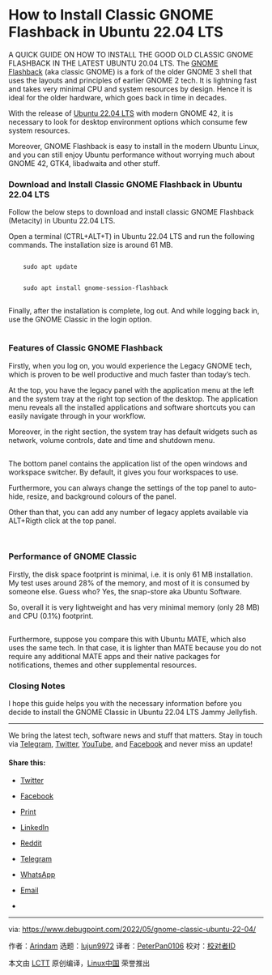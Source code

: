 [#]: subject: "How to Install Classic GNOME Flashback in Ubuntu 22.04 LTS"
[#]: via: "https://www.debugpoint.com/2022/05/gnome-classic-ubuntu-22-04/"
[#]: author: "Arindam https://www.debugpoint.com/author/admin1/"
[#]: collector: "lujun9972"
[#]: translator: "PeterPan0106"
[#]: reviewer: " "
[#]: publisher: " "
[#]: url: " "

How to Install Classic GNOME Flashback in Ubuntu 22.04 LTS
======
A QUICK GUIDE ON HOW TO INSTALL THE GOOD OLD CLASSIC GNOME FLASHBACK IN
THE LATEST UBUNTU 20.04 LTS.
The [GNOME Flashback][1] (aka classic GNOME) is a fork of the older GNOME 3 shell that uses the layouts and principles of earlier GNOME 2 tech. It is lightning fast and takes very minimal CPU and system resources by design. Hence it is ideal for the older hardware, which goes back in time in decades.

With the release of [Ubuntu 22.04 LTS][2] with modern GNOME 42, it is necessary to look for desktop environment options which consume few system resources.

Moreover, GNOME Flashback is easy to install in the modern Ubuntu Linux, and you can still enjoy Ubuntu performance without worrying much about GNOME 42, GTK4, libadwaita and other stuff.

### Download and Install Classic GNOME Flashback in Ubuntu 22.04 LTS

Follow the below steps to download and install classic GNOME Flashback (Metacity) in Ubuntu 22.04 LTS.

Open a terminal (CTRL+ALT+T) in Ubuntu 22.04 LTS and run the following commands. The installation size is around 61 MB.

```

    sudo apt update

```

```

    sudo apt install gnome-session-flashback

```

![Install GNOME Classic Flashback Metacity in Ubuntu 22.04 LTS][3]

Finally, after the installation is complete, log out. And while logging back in, use the GNOME Classic in the login option.

![Choose GNOME Classic while logging in][3]

### Features of Classic GNOME Flashback

Firstly, when you log on, you would experience the Legacy GNOME tech, which is proven to be well productive and much faster than today’s tech.

At the top, you have the legacy panel with the application menu at the left and the system tray at the right top section of the desktop. The application menu reveals all the installed applications and software shortcuts you can easily navigate through in your workflow.

Moreover, in the right section, the system tray has default widgets such as network, volume controls, date and time and shutdown menu.

![Classic GNOME Flashback Metacity in Ubuntu 22.04 LTS][3]

The bottom panel contains the application list of the open windows and workspace switcher. By default, it gives you four workspaces to use.

Furthermore, you can always change the settings of the top panel to auto-hide, resize, and background colours of the panel.

Other than that, you can add any number of legacy applets available via ALT+Rigth click at the top panel.

![Panel Context Menu][3]

![Add to panel widgets][3]

### Performance of GNOME Classic

Firstly, the disk space footprint is minimal, i.e. it is only 61 MB installation. My test uses around 28% of the memory, and most of it is consumed by someone else. Guess who? Yes, the snap-store aka Ubuntu Software.

So, overall it is very lightweight and has very minimal memory (only 28 MB) and CPU (0.1%) footprint.

![Performance of GNOME Classic in Ubuntu 22.04][3]

Furthermore, suppose you compare this with Ubuntu MATE, which also uses the same tech. In that case, it is lighter than MATE because you do not require any additional MATE apps and their native packages for notifications, themes and other supplemental resources.

### Closing Notes

I hope this guide helps you with the necessary information before you decide to install the GNOME Classic in Ubuntu 22.04 LTS Jammy Jellyfish.

* * *

We bring the latest tech, software news and stuff that matters. Stay in touch via [Telegram][4], [Twitter][5], [YouTube][6], and [Facebook][7] and never miss an update!

#### Share this:

  * [Twitter][8]

  * [Facebook][9]

  * [Print][10]

  * [LinkedIn][11]

  * [Reddit][12]

  * [Telegram][13]

  * [WhatsApp][14]

  * [Email][15]

  *


--------------------------------------------------------------------------------

via: https://www.debugpoint.com/2022/05/gnome-classic-ubuntu-22-04/

作者：[Arindam][a]
选题：[lujun9972][b]
译者：[PeterPan0106](https://github.com/PeterPan0106)
校对：[校对者ID](https://github.com/校对者ID)

本文由 [LCTT](https://github.com/LCTT/TranslateProject) 原创编译，[Linux中国](https://linux.cn/) 荣誉推出

[a]: https://www.debugpoint.com/author/admin1/
[b]: https://github.com/lujun9972
[1]: https://wiki.archlinux.org/index.php/GNOME/Flashback
[2]: https://www.debugpoint.com/2022/01/ubuntu-22-04-lts/
[3]: data:image/gif;base64,R0lGODlhAQABAIAAAAAAAP///yH5BAEAAAAALAAAAAABAAEAAAIBRAA7
[4]: https://t.me/debugpoint
[5]: https://twitter.com/DebugPoint
[6]: https://www.youtube.com/c/debugpoint?sub_confirmation=1
[7]: https://facebook.com/DebugPoint
[8]: https://www.debugpoint.com/2022/05/gnome-classic-ubuntu-22-04/?share=twitter (Click to share on Twitter)
[9]: https://www.debugpoint.com/2022/05/gnome-classic-ubuntu-22-04/?share=facebook (Click to share on Facebook)
[10]: tmp.xk2ydzDcLc#print (Click to print)
[11]: https://www.debugpoint.com/2022/05/gnome-classic-ubuntu-22-04/?share=linkedin (Click to share on LinkedIn)
[12]: https://www.debugpoint.com/2022/05/gnome-classic-ubuntu-22-04/?share=reddit (Click to share on Reddit)
[13]: https://www.debugpoint.com/2022/05/gnome-classic-ubuntu-22-04/?share=telegram (Click to share on Telegram)
[14]: https://www.debugpoint.com/2022/05/gnome-classic-ubuntu-22-04/?share=jetpack-whatsapp (Click to share on WhatsApp)
[15]: https://www.debugpoint.com/2022/05/gnome-classic-ubuntu-22-04/?share=email (Click to email this to a friend)
